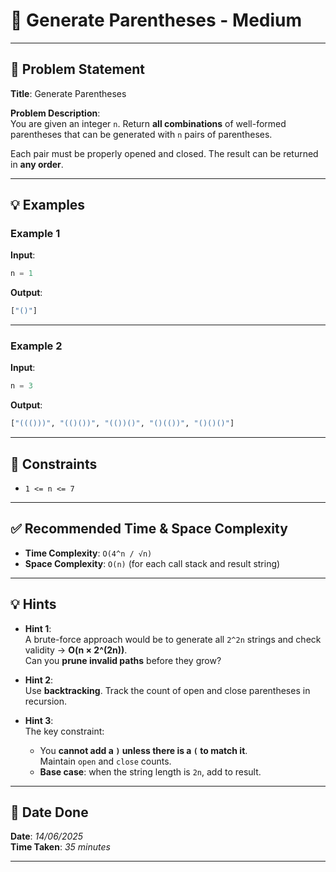# 🧮 Generate Parentheses - Medium

---

## 📌 Problem Statement

**Title**: Generate Parentheses

**Problem Description**:  
You are given an integer `n`. Return **all combinations** of well-formed parentheses that can be generated with `n` pairs of parentheses.

Each pair must be properly opened and closed. The result can be returned in **any order**.

---

## 💡 Examples

### Example 1  
**Input**:  
```python
n = 1
```

**Output**:  
```python
["()"]
```

---

### Example 2  
**Input**:  
```python
n = 3
```

**Output**:  
```python
["((()))", "(()())", "(())()", "()(())", "()()()"]
```

---

## 📎 Constraints

- `1 <= n <= 7`

---

## ✅ Recommended Time & Space Complexity

- **Time Complexity**: `O(4^n / √n)`  
- **Space Complexity**: `O(n)` (for each call stack and result string)

---

## 💡 Hints

- **Hint 1**:  
  A brute-force approach would be to generate all `2^2n` strings and check validity → **O(n × 2^(2n))**.  
  Can you **prune invalid paths** before they grow?

- **Hint 2**:  
  Use **backtracking**. Track the count of open and close parentheses in recursion.

- **Hint 3**:  
  The key constraint:  
  - You **cannot add a `)` unless there is a `(` to match it**.  
  Maintain `open` and `close` counts.  
  - **Base case**: when the string length is `2n`, add to result.

---

## 📅 Date Done

**Date**: *14/06/2025*  
**Time Taken**: *35 minutes*

---
